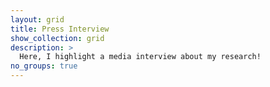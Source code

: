```yaml
---
layout: grid
title: Press Interview
show_collection: grid
description: >
  Here, I highlight a media interview about my research!
no_groups: true
---
```

